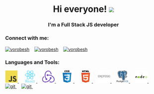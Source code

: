 <h1 align="center">Hi everyone! <img src="https://c.tenor.com/Wx9IEmZZXSoAAAAi/hi.gif" width="25px" /> </h1>

<h3 align="center"> I'm a Full Stack JS developer </h3>

<h3 align="left">Connect with me:</h3>

<p align="left">
<a href="https://t.me/vorobesh" target="blank"><img align="center" src="https://www.vectorlogo.zone/logos/telegram/telegram-icon.svg" alt="vorobesh" height="40" width="40"/></a>&nbsp;&nbsp;&nbsp;
<a href=https://surgutandrey96@gmail.com> <img align="center" src="https://www.vectorlogo.zone/logos/gmail/gmail-icon.svg" alt="vorobesh" height="40" width="40" /></a>&nbsp;&nbsp;&nbsp;
<a href=https://wa.me/79224280299> <img align="center" src="https://www.vectorlogo.zone/logos/whatsapp/whatsapp-icon.svg" alt="vorobesh" height="40" width="40" /></a>&nbsp;&nbsp;&nbsp;
</p>

<h3 align="left">Languages and Tools:</h3>

<p align="left">
<a href="https://developer.mozilla.org/en-US/docs/Web/JavaScript" target="_blank" rel="noreferrer"> <img src="https://raw.githubusercontent.com/devicons/devicon/master/icons/javascript/javascript-original.svg" alt="javascript" width="40" height="40"/> </a>&nbsp;&nbsp;&nbsp;
<a href="https://reactjs.org/" target="_blank" rel="noreferrer"> <img src="https://raw.githubusercontent.com/devicons/devicon/master/icons/react/react-original-wordmark.svg" alt="react" width="40" height="40"/> </a>&nbsp;&nbsp;&nbsp;
<a href="https://redux.js.org" target="_blank" rel="noreferrer"> <img src="https://raw.githubusercontent.com/devicons/devicon/master/icons/redux/redux-original.svg" alt="redux" width="40" height="40"/> </a>&nbsp;&nbsp;&nbsp;
<a href="https://www.w3schools.com/css/" target="_blank" rel="noreferrer"> <img src="https://raw.githubusercontent.com/devicons/devicon/master/icons/css3/css3-original-wordmark.svg" alt="css3" width="40" height="40"/> </a> &nbsp;&nbsp;&nbsp;
<a href="https://www.w3.org/html/" target="_blank" rel="noreferrer"> <img src="https://raw.githubusercontent.com/devicons/devicon/master/icons/html5/html5-original-wordmark.svg" alt="html5" width="40" height="40"/> </a>&nbsp;&nbsp;&nbsp;
<a href="https://expressjs.com" target="_blank" rel="noreferrer"> <img src="https://raw.githubusercontent.com/devicons/devicon/master/icons/express/express-original-wordmark.svg" alt="express" width="40" height="40"/> </a>&nbsp;&nbsp;&nbsp;
<a href="https://www.postgresql.org" target="_blank" rel="noreferrer"> <img src="https://raw.githubusercontent.com/devicons/devicon/master/icons/postgresql/postgresql-original-wordmark.svg" alt="postgresql" width="40" height="40"/> </a>&nbsp;&nbsp;&nbsp;
<a href="https://nodejs.org" target="_blank" rel="noreferrer"> <img src="https://raw.githubusercontent.com/devicons/devicon/master/icons/nodejs/nodejs-original-wordmark.svg" alt="nodejs" width="40" height="40"/> </a>&nbsp;&nbsp;&nbsp;
<a href="https://git-scm.com/" target="_blank" rel="noreferrer"> <img src="https://www.vectorlogo.zone/logos/git-scm/git-scm-icon.svg" alt="git" width="40" height="40"/> </a>&nbsp;&nbsp;&nbsp;
<a href="https://git-scm.com/" target="_blank" rel="noreferrer"> <img src="https://www.vectorlogo.zone/logos/docker/docker-official.svg" alt="git" width="40" height="40"/> </a>&nbsp;&nbsp;&nbsp;
</p>
